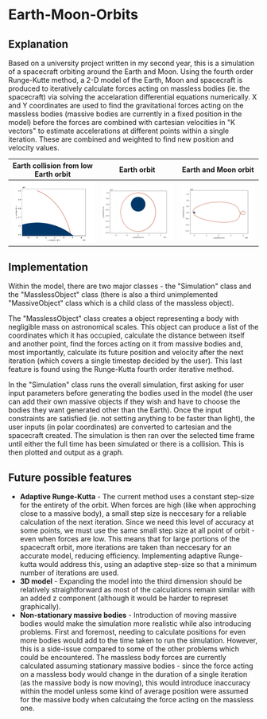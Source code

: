 # Earth-Moon-Orbits
## Explanation
Based on a university project written in my second year, this is a simulation of a spacecraft orbiting around the Earth and Moon. Using the fourth order Runge-Kutte method, a 2-D model of the Earth, Moon and spacecraft is produced to iteratively calculate forces acting on massless bodies (ie. the spacecraft) via solving the accelaration differential equations numerically. X and Y coordinates are used to find the gravitational forces acting on the massless bodies (massive bodies are currently in a fixed position in the model) before the forces are combined with cartesian velocities in "K vectors" to estimate accelerations at different points within a single iteration. These are combined and weighted to find new position and velocity values.

Earth collision from low Earth orbit             |  Earth orbit             |  Earth and Moon orbit
:-------------------------:|:-------------------------:|:-------------------------:
<img src="/readme_pics/Low earth orbit crash.png" />  |  <img src="/readme_pics/Elliptical earth orbit.png" />  |  <img src="/readme_pics/Figure of eight moon orbit.png" />

## Implementation
Within the model, there are two major classes - the "Simulation" class and the "MasslessObject" class (there is also a third unimplemented "MassiveObject" class which is a child class of the massless object).

The "MasslessObject" class creates a object representing a body with negligible mass on astronomical scales. This object can produce a list of the coordinates which it has occupied, calculate the distance between itself and another point, find the forces acting on it from massive bodies and, most importantly, calculate its future position and velocity after the next iteration (which covers a single timestep decided by the user). This last feature is found using the Runge-Kutta fourth order iterative method.

In the "Simulation" class runs the overall simulation, first asking for user input parameters before generating the bodies used in the model (the user can add their own massive objects if they wish and have to choose the bodies they want generated other than the Earth). Once the input constraints are satisfied (ie. not setting anything to be faster than light), the user inputs (in polar coordinates) are converted to cartesian and the spacecraft created. The simulation is then ran over the selected time frame until either the full time has been simulated or there is a collision. This is then plotted and output as a graph.

## Future possible features
- **Adaptive Runge-Kutta** - The current method uses a constant step-size for the entirety of the orbit. When forces are high (like when approching close to a massive body), a small step size is neccesary for a reliable calculation of the next iteration. Since we need this level of accuracy at some points, we must use the same small step size at all point of orbit - even when forces are low. This means that for large portions of the spacecraft orbit, more iterations are taken than neccesary for an accurate model, reducing efficiency. Implementing adaptive Runge-kutta would address this, using an adaptive step-size so that a minimum number of iterations are used.
- **3D model** - Expanding the model into the third dimension should be relatively straightforward as most of the calculations remain similar with an added z component (although it would be harder to represet graphically).
- **Non-stationary massive bodies** - Introduction of moving massive bodies would make the simulation more realistic while also introducing problems. First and foremost, needing to calculate positions for even more bodies would add to the time taken to run the simulation. However, this is a side-issue compared to some of the other problems which could be encountered. The massless body forces are currently calculated assuming stationary massive bodies - since the force acting on a massless body would change in the duration of a single iteration (as the massive body is now moving), this would introduce inaccuracy within the model unless some kind of average position were assumed for the massive body when calcutaing the force acting on the massless one. 
